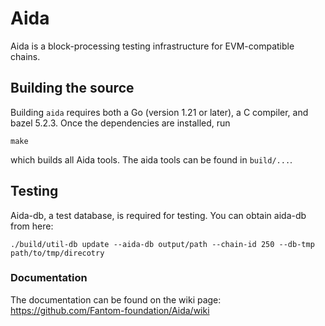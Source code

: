 # Aida

Aida is a block-processing testing infrastructure for EVM-compatible chains.

## Building the source

Building `aida` requires both a Go (version 1.21 or later), a C compiler, and bazel 5.2.3. Once the dependencies are installed, run

```shell
make
```
which builds all Aida tools. The aida tools can be found in ```build/...```.

## Testing 

Aida-db, a test database, is required for testing. You can obtain aida-db from here:
```
./build/util-db update --aida-db output/path --chain-id 250 --db-tmp path/to/tmp/direcotry
```

### Documentation

The documentation can be found on the wiki page:
https://github.com/Fantom-foundation/Aida/wiki
